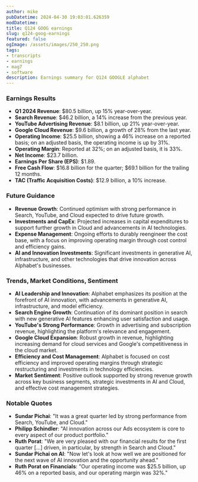```yaml
---
author: mike
pubDatetime: 2024-04-30 19:03:01.626359
modDatetime: 
title: Q124 GOOG earnings
slug: q124-goog-earnings
featured: false
ogImage: /assets/images/250_250.png
tags:
- transcripts
- earnings
- mag7
- software
description: Earnings summary for Q124 GOOGLE alphabet
---
```


### Earnings Results
- **Q1 2024 Revenue**: $80.5 billion, up 15% year-over-year.
- **Search Revenue**: $46.2 billion, a 14% increase from the previous year.
- **YouTube Advertising Revenue**: $8.1 billion, up 21% year-over-year.
- **Google Cloud Revenue**: $9.6 billion, a growth of 28% from the last year.
- **Operating Income**: $25.5 billion, showing a 46% increase on a reported basis; on an adjusted basis, the operating income is up by 31%.
- **Operating Margin**: Reported at 32%; on an adjusted basis, it is 33%.
- **Net Income**: $23.7 billion.
- **Earnings Per Share (EPS)**: $1.89.
- **Free Cash Flow**: $16.8 billion for the quarter; $69.1 billion for the trailing 12 months.
- **TAC (Traffic Acquisition Costs)**: $12.9 billion, a 10% increase.

### Future Guidance
- **Revenue Growth**: Continued optimism with strong performance in Search, YouTube, and Cloud expected to drive future growth.
- **Investments and CapEx**: Projected increases in capital expenditures to support further growth in Cloud and advancements in AI technologies.
- **Expense Management**: Ongoing efforts to durably reengineer the cost base, with a focus on improving operating margin through cost control and efficiency gains.
- **AI and Innovation Investments**: Significant investments in generative AI, infrastructure, and other technologies that drive innovation across Alphabet's businesses.

### Trends, Market Conditions, Sentiment
- **AI Leadership and Innovation**: Alphabet emphasizes its position at the forefront of AI innovation, with advancements in generative AI, infrastructure, and model efficiency.
- **Search Engine Growth**: Continuation of its dominant position in search with new generative AI features enhancing user satisfaction and usage.
- **YouTube's Strong Performance**: Growth in advertising and subscription revenue, highlighting the platform's relevance and engagement.
- **Google Cloud Expansion**: Robust growth in revenue, highlighting increasing demand for cloud services and Google's competitiveness in the cloud market.
- **Efficiency and Cost Management**: Alphabet is focused on cost efficiency and improved operating margins through strategic restructuring and investments in technology efficiencies.
- **Market Sentiment**: Positive outlook supported by strong revenue growth across key business segments, strategic investments in AI and Cloud, and effective cost management strategies.

### Notable Quotes
- **Sundar Pichai**: "It was a great quarter led by strong performance from Search, YouTube, and Cloud."
- **Philipp Schindler**: "AI innovation across our Ads ecosystem is core to every aspect of our product portfolio."
- **Ruth Porat**: "We are very pleased with our financial results for the first quarter [...] driven, in particular, by strength in Search and Cloud."
- **Sundar Pichai on AI**: "Now let's look at how well we are positioned for the next wave of AI innovation and the opportunity ahead."
- **Ruth Porat on Financials**: "Our operating income was $25.5 billion, up 46% on a reported basis, and our operating margin was 32%."

